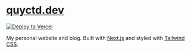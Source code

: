 # [quyctd.dev](https://quyctd.dev)

[![Deploy to Vercel](https://vercel.com/button)](https://vercel.com/import/project?template=https://github.com/quyctd/blog)

My personal website and blog. Built with [Next.js](https://nextjs.org) and styled with [Tailwind CSS](https://tailwindcss.com).
